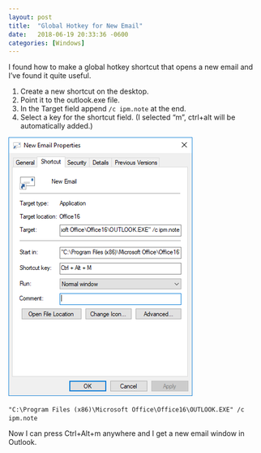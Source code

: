 ```yaml
---
layout: post
title:  "Global Hotkey for New Email"
date:   2018-06-19 20:33:36 -0600
categories: [Windows]
---
```


I found how to make a global hotkey shortcut that opens a new email and I’ve found it quite useful.

1. Create a new shortcut on the desktop.
1. Point it to the outlook.exe file.
1. In the Target field append `/c ipm.note` at the end.
1. Select a key for the shortcut field. (I selected “m”, ctrl+alt will be automatically added.)

![new_mail_shortcut](/assets/2018/06/new_mail_shortcut.png)

`"C:\Program Files (x86)\Microsoft Office\Office16\OUTLOOK.EXE" /c ipm.note`

Now I can press Ctrl+Alt+m anywhere and I get a new email window in Outlook.
